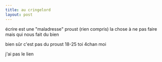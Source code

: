 ```yaml
---
title: au cringelord
layout: post
---
```


écrire est une "maladresse"
proust
(rien compris)
la chose à ne pas faire mais qui nous fait du bien

bien sûr c'est pas du proust
18-25 toi 4chan moi

j'ai pas le lien

